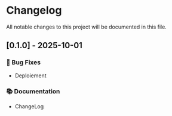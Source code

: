 # Changelog

All notable changes to this project will be documented in this file.

## [0.1.0] - 2025-10-01

### 🐛 Bug Fixes

- Deploiement

### 📚 Documentation

- ChangeLog

<!-- generated by git-cliff -->
